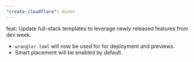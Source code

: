 ```yaml
---
"create-cloudflare": minor
---
```


feat: Update full-stack templates to leverage newly released features from dev week.

- `wrangler.toml` will now be used for for deployment and previews.
- Smart placement will be enabled by default.
